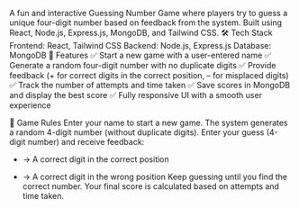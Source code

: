 A fun and interactive Guessing Number Game where players try to guess a unique four-digit number based on feedback from the system. Built using React, Node.js, Express.js, MongoDB, and Tailwind CSS.
🛠 Tech Stack
Frontend: React, Tailwind CSS
Backend: Node.js, Express.js
Database: MongoDB
📌 Features
✅ Start a new game with a user-entered name
✅ Generate a random four-digit number with no duplicate digits
✅ Provide feedback (+ for correct digits in the correct position, – for misplaced digits)
✅ Track the number of attempts and time taken
✅ Save scores in MongoDB and display the best score
✅ Fully responsive UI with a smooth user experience

📜 Game Rules
Enter your name to start a new game.
The system generates a random 4-digit number (without duplicate digits).
Enter your guess (4-digit number) and receive feedback:
+ → A correct digit in the correct position
- → A correct digit in the wrong position
Keep guessing until you find the correct number.
Your final score is calculated based on attempts and time taken.
